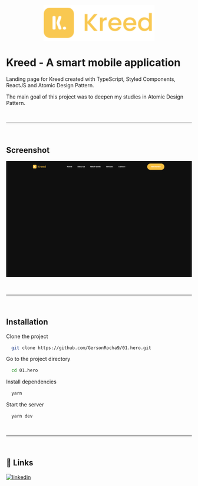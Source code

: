<p align="center" >
<img width="300px" src="./src/assets/logo.svg" />
</p>  

# Kreed - A smart mobile application

Landing page for Kreed created with TypeScript, Styled Components, ReactJS and Atomic Design Pattern.

The main goal of this project was to deepen my studies in Atomic Design Pattern.

<br> <hr> <br>

## Screenshot

![App Screenshot](./src/assets/screenshot.png)

<br> <hr> <br>

## Installation

Clone the project

```bash
  git clone https://github.com/GersonRocha9/01.hero.git
```

Go to the project directory

```bash
  cd 01.hero
```

Install dependencies

```bash
  yarn
```

Start the server

```bash
  yarn dev
```

<br> <hr> <br>


## 🔗 Links
[![linkedin](https://img.shields.io/badge/linkedin-0A66C2?style=for-the-badge&logo=linkedin&logoColor=white)](https://www.linkedin.com/in/gersonrocha/)


